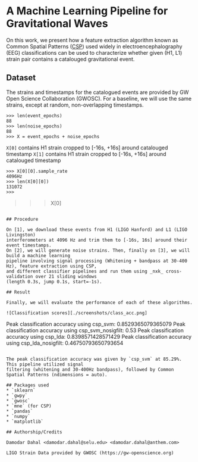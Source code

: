 # A Machine Learning Pipeline for Gravitational Waves

On this work, we present how a feature extraction algorithm known as Common Spatial Patterns
([CSP](https://en.wikipedia.org/wiki/Common_spatial_pattern)) used widely in electroencephalography
(EEG) classifications can be used to characterize whether given (H1, L1) strain pair contains a
catalouged gravitational event.

## Dataset

The strains and timestamps for the catalogued events are provided by GW Open Science
Collaboration (GWOSC). For a baseline, we will use the same strains, except at random,
non-overlapping timestamps.

```
>>> len(event_epochs)
88
>>> len(noise_epochs)
88
>>> X = event_epochs + noise_epochs
```

`X[0]` contains H1 strain cropped to [-16s, +16s] around catalouged timestamp
`X[1]` contains H1 strain cropped to [-16s, +16s] around catalouged timestamp

```
>>> X[0][0].sample_rate
4096Hz
>>> len(X[0][0])
131072
>>>
```

> > > X[0]

```

## Procedure

On [1], we download these events from H1 (LIGO Hanford) and L1 (LIGO Livingston)
interferometers at 4096 Hz and trim them to [-16s, 16s] around their event timestamps.
On [2], we will generate noise strains. Then, finally on [3], we will build a machine learning
pipeline involving signal processing (Whitening + bandpass at 30-400 Hz), feature extraction using CSP,
and different classifier pipelines and run them using _nxk_ cross-validation over 21 sliding windows
(length 0.3s, jump 0.1s, start=-1s).

## Result

Finally, we will evaluate the performance of each of these algorithms.

![Classification scores][./screenshots/class_acc.png]

```

Peak classification accuracy using csp_svm: 0.8529365079365079
Peak classification accuracy using csp_svm_nosigfilt: 0.53
Peak classification accuracy using csp_lda: 0.8398571428571429
Peak classification accuracy using csp_lda_nosigfilt: 0.46750793650793654

```

The peak classification accuracy was given by `csp_svm` at 85.29%. This pipeline utilized signal
filtering (whitening and 30-400Hz bandpass), followed by Common Spatial Patterns (ndimensions = auto).

## Packages used
* `sklearn`
* `gwpy`
* `gwosc`
* `mne` (for CSP)
* `pandas`
* `numpy`
* `matplotlib`

## Authorship/Credits

Damodar Dahal <damodar.dahal@selu.edu> <damodar.dahal@anthem.com>

LIGO Strain Data provided by GWOSC (https://gw-openscience.org)
```
